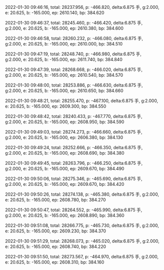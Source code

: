 2022-01-30 09:46:16, total: 28237.956, p: -466.820, delta:6.875 手, g:2.000, e: 20.625, b: -165.000, ep: 2610.140, bp: 384.620

2022-01-30 09:46:37, total: 28245.460, p: -466.420, delta:6.875 手, g:2.000, e: 20.625, b: -165.000, ep: 2610.380, bp: 384.600

2022-01-30 09:46:58, total: 28260.232, p: -466.080, delta:6.875 手, g:2.000, e: 20.625, b: -165.000, ep: 2610.000, bp: 384.510

2022-01-30 09:47:19, total: 28248.740, p: -466.980, delta:6.875 手, g:2.000, e: 20.625, b: -165.000, ep: 2611.740, bp: 384.840

2022-01-30 09:47:39, total: 28268.668, p: -466.020, delta:6.875 手, g:2.000, e: 20.625, b: -165.000, ep: 2610.540, bp: 384.570

2022-01-30 09:48:00, total: 28253.886, p: -466.630, delta:6.875 手, g:2.000, e: 20.625, b: -165.000, ep: 2610.650, bp: 384.660

2022-01-30 09:48:21, total: 28255.470, p: -467.100, delta:6.875 手, g:2.000, e: 20.625, b: -165.000, ep: 2609.300, bp: 384.550

2022-01-30 09:48:42, total: 28240.433, p: -467.770, delta:6.875 手, g:2.000, e: 20.625, b: -165.000, ep: 2608.950, bp: 384.590

2022-01-30 09:49:03, total: 28274.273, p: -466.660, delta:6.875 手, g:2.000, e: 20.625, b: -165.000, ep: 2606.380, bp: 384.130

2022-01-30 09:49:24, total: 28252.666, p: -466.350, delta:6.875 手, g:2.000, e: 20.625, b: -165.000, ep: 2608.690, bp: 384.380

2022-01-30 09:49:45, total: 28263.796, p: -466.250, delta:6.875 手, g:2.000, e: 20.625, b: -165.000, ep: 2609.670, bp: 384.490

2022-01-30 09:50:06, total: 28275.346, p: -465.690, delta:6.875 手, g:2.000, e: 20.625, b: -165.000, ep: 2609.670, bp: 384.420

2022-01-30 09:50:26, total: 28274.138, p: -465.380, delta:6.875 手, g:2.000, e: 20.625, b: -165.000, ep: 2608.780, bp: 384.270

2022-01-30 09:50:47, total: 28264.552, p: -465.990, delta:6.875 手, g:2.000, e: 20.625, b: -165.000, ep: 2608.890, bp: 384.360

2022-01-30 09:51:08, total: 28266.775, p: -465.730, delta:6.875 手, g:2.000, e: 20.625, b: -165.000, ep: 2609.230, bp: 384.370

2022-01-30 09:51:29, total: 28268.073, p: -465.020, delta:6.875 手, g:2.000, e: 20.625, b: -165.000, ep: 2608.740, bp: 384.220

2022-01-30 09:51:50, total: 28273.567, p: -464.970, delta:6.875 手, g:2.000, e: 20.625, b: -165.000, ep: 2608.310, bp: 384.160